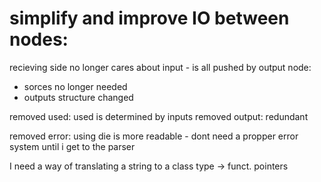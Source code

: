 # simplify and improve IO between nodes:

recieving side no longer cares about input - is all pushed by output node:
- sorces no longer needed
- outputs structure changed

removed used: used is determined by inputs
removed output: redundant

removed error: using die is more readable - dont need a propper error system until i get to the parser

I need a way of translating a string to a class type -> funct. pointers